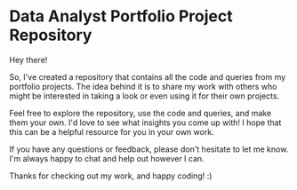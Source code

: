 # Data Analyst Portfolio Project Repository
Hey there!

So, I've created a repository that contains all the code and queries from my portfolio projects. The idea behind it is to share my work with others who might be interested in taking a look or even using it for their own projects.

Feel free to explore the repository, use the code and queries, and make them your own. I'd love to see what insights you come up with! I hope that this can be a helpful resource for you in your own work.

If you have any questions or feedback, please don't hesitate to let me know. I'm always happy to chat and help out however I can.

Thanks for checking out my work, and happy coding! :)
